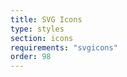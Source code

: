 ```yaml
---
title: SVG Icons
type: styles
section: icons
requirements: "svgicons"
order: 98
---
```


<style>.icns .icn { margin: 5px; }</style>

<div class="icns">
	<svg class="icn"><use xlink:href="#icn-dbt"></use></svg>
	<svg class="icn"><use xlink:href="#icn-dir"></use></svg>
	<svg class="icn"><use xlink:href="#icn-dir-on"></use></svg>
	<svg class="icn"><use xlink:href="#icn-doc"></use></svg>
	<svg class="icn"><use xlink:href="#icn-doc-on"></use></svg>
	<svg class="icn"><use xlink:href="#icn-db"></use></svg>
	<svg class="icn"><use xlink:href="#icn-db-on"></use></svg>
	<svg class="icn"><use xlink:href="#icn-split-v"></use></svg>
	<svg class="icn"><use xlink:href="#icn-split-h"></use></svg>
	<svg class="icn"><use xlink:href="#icn-down"></use></svg>
	<svg class="icn"><use xlink:href="#icn-up"></use></svg>
	<svg class="icn"><use xlink:href="#icn-left"></use></svg>
	<svg class="icn"><use xlink:href="#icn-right"></use></svg>
	<svg class="icn"><use xlink:href="#icn-close"></use></svg>
	<svg class="icn"><use xlink:href="#icn-more"></use></svg>
	<svg class="icn"><use xlink:href="#icn-menu"></use></svg>
	<svg class="icn"><use xlink:href="#icn-search"></use></svg>
	<svg class="icn"><use xlink:href="#icn-tree"></use></svg>
	<svg class="icn"><use xlink:href="#icn-tree-on"></use></svg>
	<svg class="icn"><use xlink:href="#icn-flow"></use></svg>
	<svg class="icn"><use xlink:href="#icn-expand"></use></svg>
	<svg class="icn"><use xlink:href="#icn-contract"></use></svg>
	<svg class="icn"><use xlink:href="#icn-filter"></use></svg>
</div>

<div class="icns">
	<svg class="icn icn-lg"><use xlink:href="#icn-dbt"></use></svg>
	<svg class="icn icn-lg"><use xlink:href="#icn-dir"></use></svg>
	<svg class="icn icn-lg"><use xlink:href="#icn-dir-on"></use></svg>
	<svg class="icn icn-lg"><use xlink:href="#icn-doc"></use></svg>
	<svg class="icn icn-lg"><use xlink:href="#icn-doc-on"></use></svg>
	<svg class="icn icn-lg"><use xlink:href="#icn-db"></use></svg>
	<svg class="icn icn-lg"><use xlink:href="#icn-db-on"></use></svg>
	<svg class="icn icn-lg"><use xlink:href="#icn-split-v"></use></svg>
	<svg class="icn icn-lg"><use xlink:href="#icn-split-h"></use></svg>
	<svg class="icn icn-lg"><use xlink:href="#icn-down"></use></svg>
	<svg class="icn icn-lg"><use xlink:href="#icn-up"></use></svg>
	<svg class="icn icn-lg"><use xlink:href="#icn-left"></use></svg>
	<svg class="icn icn-lg"><use xlink:href="#icn-right"></use></svg>
	<svg class="icn icn-lg"><use xlink:href="#icn-close"></use></svg>
	<svg class="icn icn-lg"><use xlink:href="#icn-more"></use></svg>
	<svg class="icn icn-lg"><use xlink:href="#icn-menu"></use></svg>
	<svg class="icn icn-lg"><use xlink:href="#icn-search"></use></svg>
	<svg class="icn icn-lg"><use xlink:href="#icn-tree"></use></svg>
	<svg class="icn icn-lg"><use xlink:href="#icn-tree-on"></use></svg>
	<svg class="icn icn-lg"><use xlink:href="#icn-flow"></use></svg>
	<svg class="icn icn-lg"><use xlink:href="#icn-expand"></use></svg>
	<svg class="icn icn-lg"><use xlink:href="#icn-contract"></use></svg>
	<svg class="icn icn-lg"><use xlink:href="#icn-filter"></use></svg>
</div>